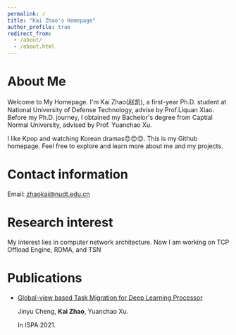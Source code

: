 ```yaml
---
permalink: /
title: "Kai Zhao's Homepage"
author_profile: true
redirect_from: 
  - /about/
  - /about.html
---
```

About Me
======
Welcome to My Homepage. I'm Kai Zhao(赵凯), a first-year Ph.D. student at National University of Defense Technology, advise by Prof.Liquan Xiao. Before my Ph.D. journey, I obtained my Bachelor's degree from Captial Normal University, advised by Prof. Yuanchao Xu.

I like Kpop and watching Korean dramas😍😍😍. This is my Github homepage. Feel free to explore and learn more about me and my projects.

Contact information
======
Email: zhaokai@nudt.edu.cn

Research interest
======
My interest lies in computer network architecture. Now I am working on TCP Offload Engine, RDMA, and TSN

Publications
======
- [Global-view based Task Migration for Deep Learning Processor](https://ieeexplore.ieee.org/abstract/document/9644891/authors#authors)

  Jinyu Cheng, **Kai Zhao**, Yuanchao Xu.
  
  In ISPA 2021.
